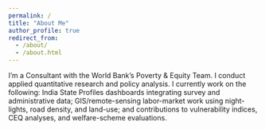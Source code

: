 ```yaml
---
permalink: /
title: "About Me"
author_profile: true
redirect_from: 
  - /about/
  - /about.html
---
```


I’m a Consultant with the World Bank’s Poverty & Equity Team. I conduct applied quantitative research and policy analysis. I currently work on the following: India State Profiles dashboards integrating survey and administrative data; GIS/remote-sensing labor-market work using night-lights, road density, and land-use; and contributions to vulnerability indices, CEQ analyses, and welfare-scheme evaluations.

